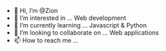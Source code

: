 - 👋 Hi, I’m @Zion
- 👀 I’m interested in ... Web development
- 🌱 I’m currently learning ... Javascript & Python
- 💞️ I’m looking to collaborate on ... Web applications
- 📫 How to reach me ...

<!---
Z-AKB/Z-AKB is a ✨ special ✨ repository because its `README.md` (this file) appears on your GitHub profile.
You can click the Preview link to take a look at your changes.
--->
